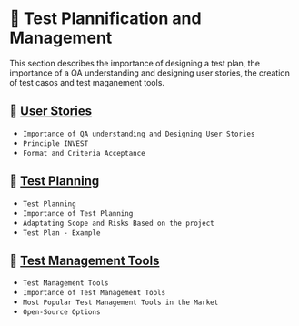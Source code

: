 # 📄 Test Plannification and Management

This section describes the importance of designing a test plan, the importance of a QA understanding and designing user stories, the creation of test casos and test maganement tools.

## 📄 [User Stories](https://github.com/JuanCG437/qa-portfolio/blob/main/testing-documentation/user-story.md)

- `Importance of QA understanding and Designing User Stories`
- `Principle INVEST`
- `Format and Criteria Acceptance`

## 📄 [Test Planning](https://github.com/JuanCG437/qa-portfolio/blob/main/testing-documentation/test-planning.md)
- `Test Planning`
- `Importance of Test Planning`
- `Adaptating Scope and Risks Based on the project`
- `Test Plan - Example`

## 📌 [Test Management Tools](https://github.com/JuanCG437/qa-portfolio/blob/main/testing-documentation/test-management-tools.md)
- `Test Management Tools`
- `Importance of Test Management Tools`
- `Most Popular Test Management Tools in the Market`
- `Open-Source Options`

